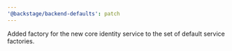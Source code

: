 ```yaml
---
'@backstage/backend-defaults': patch
---
```


Added factory for the new core identity service to the set of default service factories.
